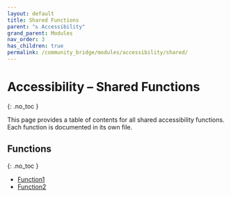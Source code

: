 ```yaml
---
layout: default
title: Shared Functions
parent: "♿ Accessibility"
grand_parent: Modules
nav_order: 3
has_children: true
permalink: /community_bridge/modules/accessibility/shared/
---
```


# Accessibility – Shared Functions
{: .no_toc }

This page provides a table of contents for all shared accessibility functions. Each function is documented in its own file.

## Functions
{: .no_toc }

- [Function1](shared/Function1.md)
- [Function2](shared/Function2.md)
